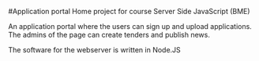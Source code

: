 #Application portal
Home project for course Server Side JavaScript (BME)

An application portal where the users can sign up and upload applications.
The admins of the page can create tenders and publish news.

The software for the webserver is written in Node.JS
